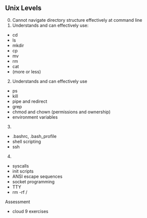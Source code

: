 ## Unix Levels

0. Cannot navigate directory structure effectively at command line
1. Understands and can effectively use:
  * cd
  * ls
  * mkdir
  * cp
  * mv
  * rm
  * cat
  * (more or less)
2. Understands and can effectively use
  * ps
  * kill
  * pipe and redirect
  * grep
  * chmod and chown (permissions and ownership)
  * environment variables
3.
  * .bashrc, .bash_profile
  * shell scripting
  * ssh
4.
  * syscalls
  * init scripts
  * ANSI escape sequences
  * socket programming
  * TTY
  * rm -rf /

Assessment
* cloud 9 exercises
